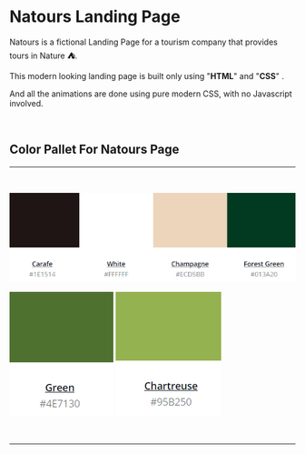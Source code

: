 # Natours Landing Page
Natours is a fictional Landing Page for a tourism company that provides tours in Nature **⛺**.

This modern looking landing page is built only using "**HTML**" and "**CSS**" . 

And all the animations are done using pure modern CSS, with no Javascript involved.
<p>&nbsp;</p>

## Color Pallet For Natours Page
---
<p>&nbsp;</p>

![Natour Page Color Pallet](img/natours-colour-pallet.png)

![Natour Page Color Pallet](img/natours-colour-pallet-2.png) ![Natour Page Color Pallet](img/natours-colour-pallet-3.png)

<p>&nbsp;</p>

---